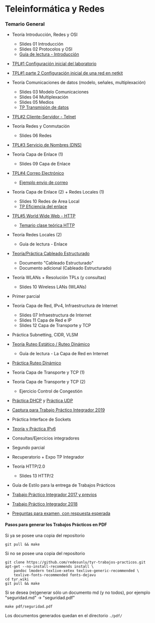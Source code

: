 Teleinformática y Redes
=======================

### Temario General

- Teoría Introducción, Redes y OSI
    - Slides 01 Introducción
    - Slides 02 Protocolos y OSI
    - [Guía de lectura - Introducción](./gl-introduccion.md)
- [TPL#1 Configuración inicial del laboratorio](./tpl1-configuracion-inicial.md)
- [TPL#1 parte 2 Configuración inicial de una red en netkit](./tpl1-parte2.md)
- Teoría Comunicaciones de datos (modelo, señales, multiplexación)
    - Slides 03 Modelo Comunicaciones
    - Slides 04 Multiplexación
    - Slides 05 Medios
    - [TP Transmisión de datos](./tp-transmision-datos.md)
- [TPL#2 Cliente-Servidor - Telnet](./tpl2-telnet.md)
- Teoría Redes y Conmutación
    - Slides 06 Redes
- [TPL#3 Servicio de Nombres (DNS)](./tpl3-dns.md)
- Teoría Capa de Enlace (1)
    - Slides 09 Capa de Enlace
- [TPL#4 Correo Electrónico](./tpl4-correo-electronico.md)
  - [Ejemplo envio de correo](./ejemplo-envio-correo.md)
- Teoría Capa de Enlace (2) + Redes Locales (1)
    - Slides 10 Redes de Area Local
    - [TP Eficiencia del enlace](./tp-control-enlace.md)
- [TPL#5 World Wide Web - HTTP](./tpl5-http.md)
    - [Temario clase teórica HTTP](./temario-clase-http.md)
- Teoría Redes Locales (2)
    - Guía de lectura - Enlace
- [Teoría/Práctica Cableado Estructurado](./cableado-estructurado.md)
    - Documento "Cableado Estructurado"
    - Documento adicional (Cableado Estructurado)
- Teoría WLANs + Resolución TPLs (y consultas)
    - Slides 10 Wireless LANs (WLANs)
- Primer parcial
- Teoría Capa de Red, IPv4, Infraestructura de Internet
    - Slides 07 Infraestructura de Internet
    - Slides 11 Capa de Red e IP
    - Slides 12 Capa de Transporte y TCP
- Práctica Subnetting, CIDR, VLSM
- [Teoría Ruteo Estático / Ruteo Dinámico](./teoria-ruteo.md)
    - Guía de lectura - La Capa de Red en Internet
- [Práctica Ruteo Dinámico](./tplX-ruteo-dinamico-2018.md)
- Teoría Capa de Transporte y TCP (1)
- Teoría Capa de Transporte y TCP (2)
    - Ejercicio Control de Congestión
- [Práctica DHCP](tplX-dhcp.md) y [Práctica UDP](tplX-udp.md)
- [Captura para Trabajo Práctico Integrador 2019](./receta-tp-integrador-2019.md)
- Práctica Interface de Sockets
- [Teoría y Práctica IPv6](./tplX-ipv6-presencial.md)
- Consultas/Ejercicios integradores
- Segundo parcial
- Recuperatorio + Expo TP Integrador
- Teoría HTTP/2.0
    - Slides 13 HTTP/2
- Guía de Estilo para la entrega de Trabajos Prácticos

- [Trabajo Práctico Integrador 2017 y previos](./receta-tp-integrador-2017.md)
- [Trabajo Práctico Integrador 2018](./receta-tp-integrador-2018.md)

- [Preguntas para examen, con respuesta esperada](./preguntas.md)

#### Pasos para generar los Trabajos Prácticos en PDF

Si ya se posee una copia del repositorio

    git pull && make

Si no se posee una copia del repositorio

    git clone https://github.com/redesunlu/tyr-trabajos-practicos.git
    apt-get --no-install-recommends install \
        pandoc lmodern texlive-xetex texlive-generic-recommended \
        texlive-fonts-recommended fonts-dejavu
    cd tyr.wiki
    git pull && make

Si se desea (re)generar sólo un documento md (y no todos), por ejemplo "seguridad.md" -> "seguridad.pdf"

    make pdf/seguridad.pdf

Los documentos generados quedan en el directorio `./pdf/`
